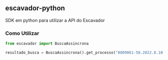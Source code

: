 ## escavador-python
SDK em python para utilizar a API do Escavador

### Como Utilizar
```py
from escavador import BuscaAssincrona

resultado_busca = BuscaAssincrona().get_processo("8809061-58.2022.8.10.3695")
```